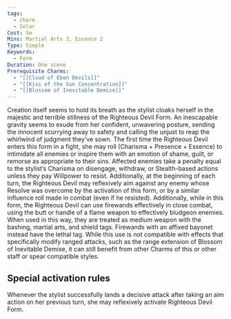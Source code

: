 ```yaml
---
tags:
  - charm
  - Solar
Cost: 5m
Mins: Martial Arts 3, Essence 2
Type: Simple
Keywords:
  - Form
Duration: One scene
Prerequisite Charms:
  - "[[Cloud of Ebon Devils]]"
  - "[[Kiss of the Sun Concentration]]"
  - "[[Blossom of Inevitable Demise]]"
---
```

Creation itself seems to hold its breath as the stylist cloaks herself in the majestic and terrible stillness of the Righteous Devil Form. An inescapable gravity seems to exude from her confident, unwavering posture, sending the innocent scurrying away to safety and calling the unjust to reap the whirlwind of judgment they’ve sown. The first time the Righteous Devil enters this form in a fight, she may roll (Charisma + Presence + Essence) to intimidate all enemies or inspire them with an emotion of shame, guilt, or remorse as appropriate to their sins. Affected enemies take a penalty equal to the stylist’s Charisma on disengage, withdraw, or Stealth-based actions unless they pay Willpower to resist. Additionally, at the beginning of each turn, the Righteous Devil may reflexively aim against any enemy whose Resolve was overcome by the activation of this form, or by a similar influence roll made in combat (even if he resisted). Additionally, while in this form, the Righteous Devil can use firewands effectively in close combat, using the butt or handle of a flame weapon to effectively bludgeon enemies. When used in this way, they are treated as medium weapon with the bashing, martial arts, and shield tags. Firewands with an affixed bayonet instead have the lethal tag. While this use is not compatible with effects that specifically modify ranged attacks, such as the range extension of Blossom of Inevitable Demise, it can still benefit from other Charms of this or other staff or spear compatible styles. 

## Special activation rules

Whenever the stylist successfully lands a decisive attack after taking an aim action on her previous turn, she may reflexively activate Righteous Devil Form.